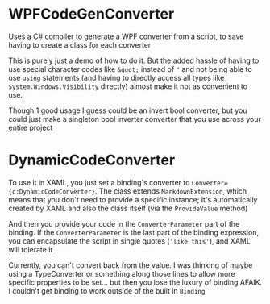 # WPFCodeGenConverter
Uses a C# compiler to generate a WPF converter from a script, to save having to create a class for each converter

This is purely just a demo of how to do it. But the added hassle of having to use special character codes like `&quot;` instead of `"` and not 
being able to use `using` statements (and having to directly access all types like `System.Windows.Visibility` directly)
almost make it not as convenient to use.

Though 1 good usage I guess could be an invert bool converter, but you could just make a singleton bool inverter converter that you use across your
entire project

# DynamicCodeConverter
To use it in XAML, you just set a binding's converter to `Converter={c:DynamicCodeConverter}`. The class extends `MarkdownExtension`, which means that you 
don't need to provide a specific instance; it's automatically created by XAML and also the class itself (via the `ProvideValue` method)

And then you provide your code in the `ConverterParameter` part of the binding. If the `ConverterParameter` is the last part of the binding expression, you can
encapsulate the script in single quotes (`'like this'`), and XAML will tolerate it

Currently, you can't convert back from the value. I was thinking of maybe using a TypeConverter or something along those lines to
allow more specific properties to be set... but then you lose the luxury of binding AFAIK. I couldn't get binding to work outside of the built in
`Binding`
